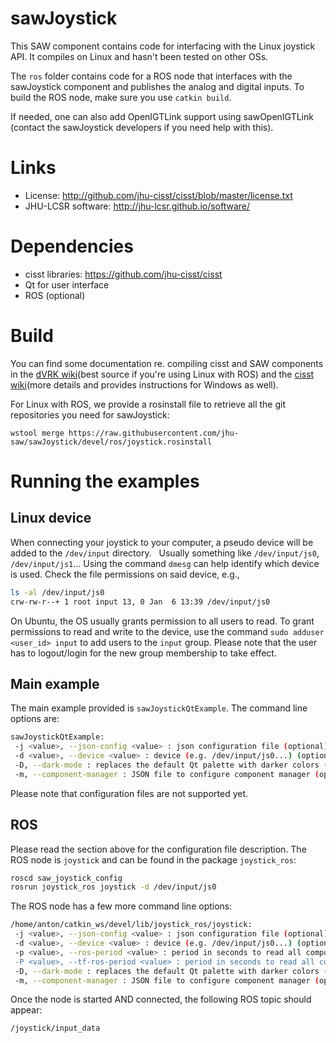 # sawJoystick

This SAW component contains code for interfacing with the Linux joystick API.  It compiles on Linux and hasn't been tested on other OSs.

The `ros` folder contains code for a ROS node that interfaces with the sawJoystick component and publishes the analog and digital inputs.  To build the ROS node, make sure you use `catkin build`.

If needed, one can also add OpenIGTLink support using sawOpenIGTLink (contact the sawJoystick developers if you need help with this).

# Links
 * License: http://github.com/jhu-cisst/cisst/blob/master/license.txt
 * JHU-LCSR software: http://jhu-lcsr.github.io/software/

# Dependencies
 * cisst libraries: https://github.com/jhu-cisst/cisst
 * Qt for user interface
 * ROS (optional)

# Build

You can find some documentation re. compiling cisst and SAW components in the [dVRK wiki](https://github.com/jhu-dvrk/sawIntuitiveResearchKit/wiki/CatkinBuild#catkin-build-and-rosinstall)(best source if you're using Linux with ROS) and the [cisst wiki](https://github.com/jhu-cisst/cisst/wiki/Compiling-cisst-and-SAW-with-CMake)(more details and provides instructions for Windows as well).

For Linux with ROS, we provide a rosinstall file to retrieve all the git repositories you need for sawJoystick:
```
wstool merge https://raw.githubusercontent.com/jhu-saw/sawJoystick/devel/ros/joystick.rosinstall
```

# Running the examples

## Linux device

When connecting your joystick to your computer, a pseudo device will be added to the `/dev/input` directory.   Usually something like `/dev/input/js0`, `/dev/input/js1`...  Using the command `dmesg` can help identify which device is used.  Check the file permissions on said device, e.g.,
```sh
ls -al /dev/input/js0
crw-rw-r--+ 1 root input 13, 0 Jan  6 13:39 /dev/input/js0
```
On Ubuntu, the OS usually grants permission to all users to read.   To grant permissions to read and write to the device, use the command `sudo adduser <user_id> input` to add users to the `input` group.   Please note that the user has to logout/login for the new group membership to take effect.

## Main example

The main example provided is `sawJoystickQtExample`.  The command line options are:
```sh
sawJoystickQtExample:
 -j <value>, --json-config <value> : json configuration file (optional)
 -d <value>, --device <value> : device (e.g. /dev/input/js0...) (optional)
 -D, --dark-mode : replaces the default Qt palette with darker colors (optional)
 -m, --component-manager : JSON file to configure component manager (optional)
```

Please note that configuration files are not supported yet.

## ROS

Please read the section above for the configuration file description.  The ROS node is `joystick` and can be found in the package `joystick_ros`:
```sh
roscd saw_joystick_config
rosrun joystick_ros joystick -d /dev/input/js0
```

The ROS node has a few more command line options:
```sh
/home/anton/catkin_ws/devel/lib/joystick_ros/joystick:
 -j <value>, --json-config <value> : json configuration file (optional)
 -d <value>, --device <value> : device (e.g. /dev/input/js0...) (optional)
 -p <value>, --ros-period <value> : period in seconds to read all components and publish (default 0.02, 20 ms, 50Hz).  There is no point to have a period higher than the tracker's period (optional)
 -P <value>, --tf-ros-period <value> : period in seconds to read all components and broadcast tf2 (default 0.02, 20 ms, 50Hz).  There is no point to have a period higher than the tracker's period (optional)
 -D, --dark-mode : replaces the default Qt palette with darker colors (optional)
 -m, --component-manager : JSON file to configure component manager (optional)
```

Once the node is started AND connected, the following ROS topic should appear:
```sh
/joystick/input_data
```
